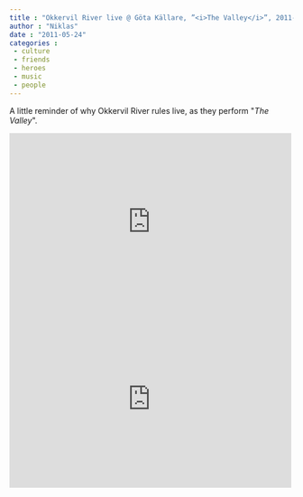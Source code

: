 ```yaml
---
title : "Okkervil River live @ Göta Källare, ”<i>The Valley</i>”, 2011-05-20"
author : "Niklas"
date : "2011-05-24"
categories : 
 - culture
 - friends
 - heroes
 - music
 - people
---
```


A little reminder of why Okkervil River rules live, as they perform "_The Valley_".

<iframe width="500" height="314" src="http://www.youtube.com/embed/YhluBdtghtg?rel=0" frameborder="0" allowfullscreen></iframe>

<iframe width="500" height="314" src="http://www.youtube.com/embed/ycYeu-RJ-Do?rel=0" frameborder="0" allowfullscreen></iframe>

